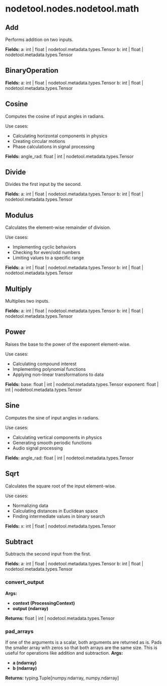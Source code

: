 # nodetool.nodes.nodetool.math

## Add

Performs addition on two inputs.

**Fields:**
a: int | float | nodetool.metadata.types.Tensor
b: int | float | nodetool.metadata.types.Tensor

## BinaryOperation

**Fields:**
a: int | float | nodetool.metadata.types.Tensor
b: int | float | nodetool.metadata.types.Tensor

## Cosine

Computes the cosine of input angles in radians.

Use cases:
- Calculating horizontal components in physics
- Creating circular motions
- Phase calculations in signal processing

**Fields:**
angle_rad: float | int | nodetool.metadata.types.Tensor

## Divide

Divides the first input by the second.

**Fields:**
a: int | float | nodetool.metadata.types.Tensor
b: int | float | nodetool.metadata.types.Tensor

## Modulus

Calculates the element-wise remainder of division.

Use cases:
- Implementing cyclic behaviors
- Checking for even/odd numbers
- Limiting values to a specific range

**Fields:**
a: int | float | nodetool.metadata.types.Tensor
b: int | float | nodetool.metadata.types.Tensor

## Multiply

Multiplies two inputs.

**Fields:**
a: int | float | nodetool.metadata.types.Tensor
b: int | float | nodetool.metadata.types.Tensor

## Power

Raises the base to the power of the exponent element-wise.

Use cases:
- Calculating compound interest
- Implementing polynomial functions
- Applying non-linear transformations to data

**Fields:**
base: float | int | nodetool.metadata.types.Tensor
exponent: float | int | nodetool.metadata.types.Tensor

## Sine

Computes the sine of input angles in radians.

Use cases:
- Calculating vertical components in physics
- Generating smooth periodic functions
- Audio signal processing

**Fields:**
angle_rad: float | int | nodetool.metadata.types.Tensor

## Sqrt

Calculates the square root of the input element-wise.

Use cases:
- Normalizing data
- Calculating distances in Euclidean space
- Finding intermediate values in binary search

**Fields:**
x: int | float | nodetool.metadata.types.Tensor

## Subtract

Subtracts the second input from the first.

**Fields:**
a: int | float | nodetool.metadata.types.Tensor
b: int | float | nodetool.metadata.types.Tensor

### convert_output

**Args:**
- **context (ProcessingContext)**
- **output (ndarray)**

**Returns:** float | int | nodetool.metadata.types.Tensor

### pad_arrays

If one of the arguments is a scalar, both arguments are returned as is.
Pads the smaller array with zeros so that both arrays are the same size.
This is useful for operations like addition and subtraction.
**Args:**
- **a (ndarray)**
- **b (ndarray)**

**Returns:** typing.Tuple[numpy.ndarray, numpy.ndarray]

